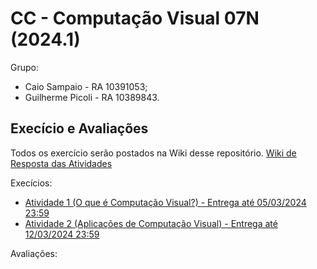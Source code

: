 # CC - Computação Visual 07N (2024.1)

Grupo:
  * Caio Sampaio - RA 10391053;
  * Guilherme Picoli - RA 10389843.

## Execício e Avaliações

Todos os exercício serão postados na Wiki desse repositório.
[Wiki de Resposta das Atividades](https://github.com/CaioSampaio/Computa-o-Visual-07N-2024/wiki)

Execícios:
  * [Atividade 1 (O que é Computação Visual?) - Entrega até 05/03/2024 23:59](https://github.com/CaioSampaio/Computa-o-Visual-07N-2024/wiki/Atividade-1-(O-que-%C3%A9-Computa%C3%A7%C3%A3o-Visual%3F))
  * [Atividade 2 (Aplicações de Computação Visual) - Entrega até 12/03/2024 23:59](https://github.com/CaioSampaio/Computa-o-Visual-07N-2024/wiki/Atividade-2-(Aplica%C3%A7%C3%B5es-de-Computa%C3%A7%C3%A3o-Visual))

Avaliações:
